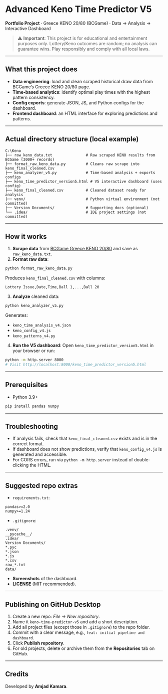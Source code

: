 # Advanced Keno Time Predictor V5

**Portfolio Project** · Greece KENO 20/80 (BCGame) · Data → Analysis → Interactive Dashboard

> ⚠️ **Important**: This project is for educational and entertainment purposes only. Lottery/Keno outcomes are random; no analysis can guarantee wins. Play responsibly and comply with all local laws.

---

## What this project does

- **Data engineering**: load and clean scraped historical draw data from BCGame’s Greece KENO 20/80 page.
- **Time-based analytics**: identify optimal play times with the highest pattern consistency.
- **Config exports**: generate JSON, JS, and Python configs for the dashboard.
- **Frontend dashboard**: an HTML interface for exploring predictions and patterns.

---

## Actual directory structure (local example)

```
C:\Keno
├── raw_keno_data.txt               # Raw scraped KENO results from BCGame (3000+ records)
├── format_raw_keno_data.py         # Cleans raw scrape into keno_final_cleaned.csv
├── keno_analyzer_v5.py             # Time-based analysis + exports configs
├── keno_time_predictor_version5.html # V5 interactive dashboard (uses config)
├── keno_final_cleaned.csv          # Cleaned dataset ready for analysis
├── venv/                           # Python virtual environment (not committed)
├── Version Documents/              # Supporting docs (optional)
└── .idea/                          # IDE project settings (not committed)
```

---

## How it works

1. **Scrape data** from [BCGame Greece KENO 20/80](https://bcgame.lu/lottery/detail/49024) and save as `raw_keno_data.txt`.
2. **Format raw data**:

```bash
python format_raw_keno_data.py
```

Produces `keno_final_cleaned.csv` with columns:

```
Lottery Issue,Date,Time,Ball 1,...,Ball 20
```

3. **Analyze** cleaned data:

```bash
python keno_analyzer_v5.py
```

Generates:

- `keno_time_analysis_v4.json`
- `keno_config_v4.js`
- `keno_patterns_v4.py`

4. **Run the V5 dashboard**: Open `keno_time_predictor_version5.html` in your browser or run:

```bash
python -m http.server 8000
# Visit http://localhost:8000/keno_time_predictor_version5.html
```

---

## Prerequisites

- Python 3.9+

```bash
pip install pandas numpy
```

---

## Troubleshooting

- If analysis fails, check that `keno_final_cleaned.csv` exists and is in the correct format.
- If dashboard does not show predictions, verify that `keno_config_v4.js` is generated and accessible.
- For CORS errors, run via `python -m http.server` instead of double-clicking the HTML.

---

## Suggested repo extras

- `requirements.txt`:

```
pandas>=2.0
numpy>=1.24
```

- `.gitignore`:

```
.venv/
__pycache__/
.idea/
Version Documents/
*.pyc
*.json
*.js
*.csv
raw_*.txt
data/
```

- **Screenshots** of the dashboard.
- **LICENSE** (MIT recommended).

---

## Publishing on GitHub Desktop

1. Create a new repo: *File → New repository*.
2. Name it `keno-time-predictor-v5` and add a short description.
3. Add all project files (except those in `.gitignore`) to the repo folder.
4. Commit with a clear message, e.g., `feat: initial pipeline and dashboard`.
5. Click **Publish repository**.
6. For old projects, delete or archive them from the **Repositories** tab on GitHub.

---

## Credits

Developed by **Amjad Kamara**.

